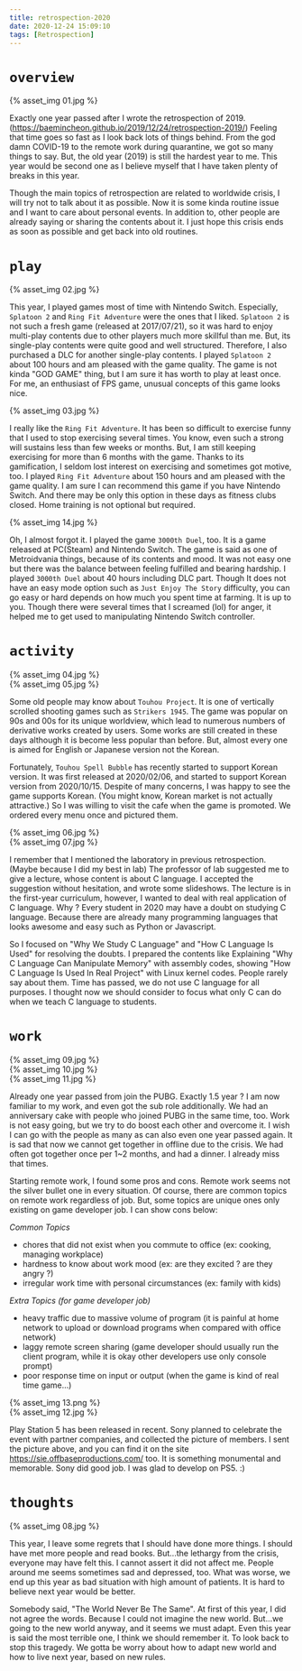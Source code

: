 ```yaml
---
title: retrospection-2020
date: 2020-12-24 15:09:10
tags: [Retrospection]
---
```


# `overview`

{% asset_img 01.jpg %}

Exactly one year passed after I wrote the retrospection of 2019. (https://baemincheon.github.io/2019/12/24/retrospection-2019/) Feeling that time goes so fast as I look back lots of things behind. From the god damn COVID-19 to the remote work during quarantine, we got so many things to say. But, the old year (2019) is still the hardest year to me. This year would be second one as I believe myself that I have taken plenty of breaks in this year.

Though the main topics of retrospection are related to worldwide crisis, I will try not to talk about it as possible. Now it is some kinda routine issue and I want to care about personal events. In addition to, other people are already saying or sharing the contents about it. I just hope this crisis ends as soon as possible and get back into old routines.

# `play`

{% asset_img 02.jpg %}

This year, I played games most of time with Nintendo Switch. Especially, `Splatoon 2` and `Ring Fit Adventure` were the ones that I liked. `Splatoon 2` is not such a fresh game (released at 2017/07/21), so it was hard to enjoy multi-play contents due to other players much more skillful than me. But, its single-play contents were quite good and well structured. Therefore, I also purchased a DLC for another single-play contents. I played `Splatoon 2` about 100 hours and am pleased with the game quality. The game is not kinda "GOD GAME" thing, but I am sure it has worth to play at least once. For me, an enthusiast of FPS game, unusual concepts of this game looks nice.

{% asset_img 03.jpg %}

I really like the `Ring Fit Adventure`. It has been so difficult to exercise funny that I used to stop exercising several times. You know, even such a strong will sustains less than few weeks or months. But, I am still keeping exercising for more than 6 months with the game. Thanks to its gamification, I seldom lost interest on exercising and sometimes got motive, too. I played `Ring Fit Adventure` about 150 hours and am pleased with the game quality. I am sure I can recommend this game if you have Nintendo Switch. And there may be only this option in these days as fitness clubs closed. Home training is not optional but required.

{% asset_img 14.jpg %}

Oh, I almost forgot it. I played the game `3000th Duel`, too. It is a game released at PC(Steam) and Nintendo Switch. The game is said as one of Metroidvania things, because of its contents and mood. It was not easy one but there was the balance between feeling fulfilled and bearing hardship. I played `3000th Duel` about 40 hours including DLC part. Though It does not have an easy mode option such as `Just Enjoy The Story` difficulty, you can go easy or hard depends on how much you spent time at farming. It is up to you. Though there were several times that I screamed (lol) for anger, it helped me to get used to manipulating Nintendo Switch controller.

# `activity`

{% asset_img 04.jpg %}
</br>
{% asset_img 05.jpg %}

Some old people may know about `Touhou Project`. It is one of vertically scrolled shooting games such as `Strikers 1945`. The game was popular on 90s and 00s for its unique worldview, which lead to numerous numbers of derivative works created by users. Some works are still created in these days although it is become less popular than before. But, almost every one is aimed for English or Japanese version not the Korean.

Fortunately, `Touhou Spell Bubble` has recently started to support Korean version. It was first released at 2020/02/06, and started to support Korean version from 2020/10/15. Despite of many concerns, I was happy to see the game supports Korean. (You might know, Korean market is not actually attractive.) So I was willing to visit the cafe when the game is promoted. We ordered every menu once and pictured them.

{% asset_img 06.jpg %}
</br>
{% asset_img 07.jpg %}

I remember that I mentioned the laboratory in previous retrospection. (Maybe because I did my best in lab) The professor of lab suggested me to give a lecture, whose content is about C language. I accepted the suggestion without hesitation, and wrote some slideshows. The lecture is in the first-year curriculum, however, I wanted to deal with real application of C language. Why ? Every student in 2020 may have a doubt on studying C language. Because there are already many programming languages that looks awesome and easy such as Python or Javascript.

So I focused on "Why We Study C Language" and "How C Language Is Used" for resolving the doubts. I prepared the contents like Explaining "Why C Language Can Manipulate Memory" with assembly codes, showing "How C Language Is Used In Real Project" with Linux kernel codes. People rarely say about them. Time has passed, we do not use C language for all purposes. I thought now we should consider to focus what only C can do when we teach C language to students.

# `work`

{% asset_img 09.jpg %}
</br>
{% asset_img 10.jpg %}
</br>
{% asset_img 11.jpg %}

Already one year passed from join the PUBG. Exactly 1.5 year ? I am now familiar to my work, and even got the sub role additionally. We had an anniversary cake with people who joined PUBG in the same time, too. Work is not easy going, but we try to do boost each other and overcome it. I wish I can go with the people as many as can also even one year passed again. It is sad that now we cannot get together in offline due to the crisis. We had often got together once per 1~2 months, and had a dinner. I already miss that times.

Starting remote work, I found some pros and cons. Remote work seems not the silver bullet one in every situation. Of course, there are common topics on remote work regardless of job. But, some topics are unique ones only existing on game developer job. I can show cons below:

*Common Topics*
- chores that did not exist when you commute to office
(ex: cooking, managing workplace)
- hardness to know about work mood
(ex: are they excited ? are they angry ?)
- irregular work time with personal circumstances
(ex: family with kids)

*Extra Topics (for game developer job)*
- heavy traffic due to massive volume of program
(it is painful at home network to upload or download programs when compared with office network)
- laggy remote screen sharing
(game developer should usually run the client program, while it is okay other developers use only console prompt)
- poor response time on input or output
(when the game is  kind of real time game...)

{% asset_img 13.png %}
</br>
{% asset_img 12.jpg %}

Play Station 5 has been released in recent. Sony planned to celebrate the event with partner companies, and collected the picture of members. I sent the picture above, and you can find it on the site https://sie.offbaseproductions.com/ too. It is something monumental and memorable. Sony did good job. I was glad to develop on PS5. :)

# `thoughts`

{% asset_img 08.jpg %}

This year, I leave some regrets that I should have done more things. I should have met more people and read books. But...the lethargy from the crisis, everyone may have felt this. I cannot assert it did not affect me. People around me seems sometimes sad and depressed, too. What was worse, we end up this year as bad situation with high amount of patients. It is hard to believe next year would be better.

Somebody said, "The World Never Be The Same". At first of this year, I did not agree the words. Because I could not imagine the new world. But...we going to the new world anyway, and it seems we must adapt. Even this year is said the most terrible one, I think we should remember it. To look back to stop this tragedy. We gotta be worry about how to adapt new world and how to live next year, based on new rules.